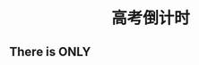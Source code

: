 # <center>高考倒计时</center>
## There is ONLY
<center>
<html>
<head>
    <style type="text/css">
        div{
            font-size:20px;
        }
    </style>
    <meta charset="utf-8">
    <meta http-equiv="Content-Type" content="text/html; charset=gb2312" />
    <title>JS时间倒计时</title>
    <script type="text/javascript">
        var time_now_server,time_now_client,time_end,time_server_client;
 
        time_end=new Date("2022/06/18 00:00:0");//结束的时间
        time_end=time_end.getTime();//获取的是毫秒
 
        time_now_server=new Date();//开始的时间
        time_now_server=time_now_server.getTime();
        setTimeout("show_time()",1000);
 
        function show_time()
        {
            var timer = document.getElementById("timer");
            var hourid = document.getElementById("hour");
            if(!timer){
                return ;
            }
            timer.innerHTML =time_now_server;
 
            var time_now,time_distance,str_time;
            var int_day,int_hour,int_minute,int_second;
            var time_now=new Date();
            time_now=time_now.getTime();
            time_distance=time_end-time_now;
            if(time_distance>0)
            {
                int_day=Math.floor(time_distance/86400000)
                time_distance-=int_day*86400000;
                int_hour=Math.floor(time_distance/3600000)
                time_distance-=int_hour*3600000;
                int_minute=Math.floor(time_distance/60000)
                time_distance-=int_minute*60000;
                int_second=Math.floor(time_distance/1000)
 
                if(int_hour < 10)
                    int_hour="0"+int_hour;
                if(int_minute<10)
                    int_minute="0"+int_minute;
                if(int_second<10)
                    int_second="0"+int_second;
                str_time=int_day+" d "+int_hour+" h "+int_minute+" min "+int_second+" s left";
                timer.innerHTML=str_time;
                setTimeout("show_time()",1000);
            }
            else
            {
                timer.innerHTML =0;
            }
        }
    </script>
</head>
<body>
<div id="timer"></div>
</body>
</html>
</center>
## <center> Before The University/College entrance examination.</center>

